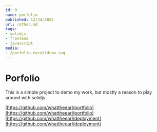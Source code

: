 ```yaml
---
id: 0
name: porfolio
published: 12/24/2022
url: /other.md
tags:
- solidjs
- frontend
- javascript
media:
- /porfolio.excalidraw.svg
---
```

# Porfolio
This is a simple project to demo my work, but mostly a reason to play around with solidjs

[https://github.com/whattheearl/portfolio](https://github.com/whattheearl/portfolio)
[https://github.com/whattheearl/deployment](https://github.com/whattheearl/deployment)
